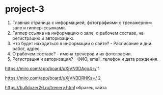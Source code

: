 # project-3

1) Главная страница с информацией, фотографиями о тренажерном зале и гиппер-ссылками.
2) Гиппер ссылка на информацию о зале, о рабочем составе, на регистрацию и авторизацию.
3) Что будет находиться в информации о сайте? - Расписание и дни работ, адрес.
4) О рабочем составе? - имена тренеров и их фотографии.
5) Регистрация и авторизация? - ФИО, email, телефон и дата рождения.

https://miro.com/app/board/uXjVN3DAgo4=/ 1


https://miro.com/app/board/uXjVN3DRHKs=/ 2



https://bulldozer26.ru/trenery.html образец сайта









